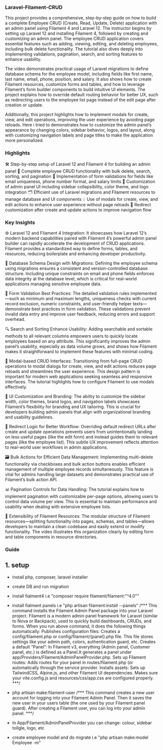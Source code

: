 ### Laravel-Filament-CRUD
This project provides a comprehensive, step-by-step guide on how to build a complete Employee CRUD (Create, Read, Update, Delete) application with an admin panel using Filament 4 and Laravel 12. The instructor begins by setting up Laravel 12 and installing Filament 4, followed by creating and customizing an admin panel. The employee CRUD application covers essential features such as adding, viewing, editing, and deleting employees, including bulk delete functionality. The tutorial also dives deeply into implementing validations, pagination, search, and sorting features to enhance usability.

The video demonstrates practical usage of Laravel migrations to define database schema for the employee model, including fields like first name, last name, email, phone, position, and salary. It also shows how to create Filament resources, customize forms and tables, and how to leverage Filament’s form builder components to build intuitive UI elements. The project explains how to override default routing behavior for better UX, such as redirecting users to the employee list page instead of the edit page after creation or update.

Additionally, this project highlights how to implement modals for create, view, and edit operations, improving the user experience by avoiding page reloads. Here i tried to demonstrates how to customize the admin panel’s appearance by changing colors, sidebar behavior, logos, and layout, along with customizing navigation labels and page titles to make the application more personalized. 

### Highlights
🛠️ Step-by-step setup of Laravel 12 and Filament 4 for building an admin panel
👥 Complete employee CRUD functionality with bulk delete, search, sorting, and pagination
🔐 Implementation of form validations for fields like email uniqueness, phone number format, and salary limits
🎨 Customization of admin panel UI including sidebar collapsibility, color theme, and logo integration
🗂️ Efficient use of Laravel migrations and Filament resources to manage database and UI components
💡 Use of modals for create, view, and edit actions to enhance user experience without page reloads
🚀 Redirect customization after create and update actions to improve navigation flow

### Key Insights
⚙️ Laravel 12 and Filament 4 Integration: It showcases how Laravel 12’s modern backend capabilities paired with Filament 4’s powerful admin panel builder can rapidly accelerate the development of CRUD applications. Filament provides a standardized way to define forms, tables, and resources, reducing boilerplate and enhancing developer productivity.

🧩 Database Schema Design with Migrations: Defining the employee schema using migrations ensures a consistent and version-controlled database structure. Including unique constraints on email and phone fields enforces data integrity at the database level, which is critical for real-world applications managing sensitive employee data.

📝 Form Validation Best Practices: The detailed validation rules implemented—such as minimum and maximum lengths, uniqueness checks with current record exclusion, numeric constraints, and user-friendly helper texts—demonstrate best practices in form validation. These validations prevent invalid data entry and improve user feedback, reducing errors and support overhead.

🔍 Search and Sorting Enhance Usability: Adding searchable and sortable methods to all relevant columns empowers users to quickly locate employees based on any attribute. This significantly improves the admin panel’s usability, especially as data volume grows, and shows how Filament makes it straightforward to implement these features with minimal coding.

🔄 Modal-based CRUD Interfaces: Transitioning from full-page CRUD operations to modal dialogs for create, view, and edit actions reduces page reloads and streamlines the user experience. This design pattern is important for modern web applications seeking seamless and responsive interfaces. The tutorial highlights how to configure Filament to use modals effectively.

🎨 UI Customization and Branding: The ability to customize the sidebar width, color themes, brand logos, and navigation labels showcases Filament’s flexibility for branding and UX tailoring. This is crucial for developers building admin panels that align with organizational branding and usability guidelines.

🔗 Redirect Logic for Better Workflow: Overriding default redirect URLs after create and update operations prevents users from unintentionally landing on less useful pages (like the edit form) and instead guides them to relevant pages (like the employee list). This subtle UX improvement reflects attention to real-world user workflows in admin applications.

🗃️ Bulk Actions for Efficient Data Management: Implementing multi-delete functionality via checkboxes and bulk action buttons enables efficient management of multiple employee records simultaneously. This feature is vital for admins handling large datasets and demonstrates practical use of Filament’s bulk action API.

📊 Pagination Controls for Data Handling: The tutorial explains how to implement pagination with customizable per-page options, allowing users to control data volume per view. This is essential to maintain performance and usability when dealing with extensive employee lists.

🔧 Extensibility of Filament Resources: The modular structure of Filament resources—splitting functionality into pages, schemas, and tables—allows developers to maintain a clean codebase and easily extend or modify functionality. The video illustrates this organization clearly by editing form and table components in resource directories.

### Guide
## 1. setup
- install php, composer, laravel installer
- create DB and run migration
- install fialment4 i.e "composer require filament/filament:"^4.0""  
- install fialment panels i.e "php artisan filament:install --panels" 
/*** 
This command installs the Filament Admin Panel package into your Laravel project.
Filament is a modern admin panel framework for Laravel (similar to Nova or Backpack), used to quickly build dashboards, CRUDs, and forms.
When you run above command, it does the following things automatically:
Publishes configuration files: Creates a config/filament.php or config/filament/{panel}.php file. This file stores settings like your admin path, colors, authentication guard, etc.
Creates a default “Panel”: In Filament v3, everything (Admin panel, Customer panel, etc.) is defined as a Panel.It generates a panel under app/Providers/Filament/AdminPanelProvider.php.
Sets up Filament routes: Adds routes for your panel in routes/filament.php (or automatically through the service provider.
Installs assets: Sets up TailwindCSS, Alpine.js, and other Filament UI dependencies. Makes sure your vite.config.js and resources/css/app.css are configured properly.
***/

- php artisan make:filament-user
/***
This command creates a new user account for logging into your Filament Admin Panel.
Then it saves the new user in your users table (the one used by your Filament panel guard).
After creating a Filament user, you can log into your admin panel.
***/

- In App/Filament/AdminPanelProvider you can change: colour, sidebar tollgle, logo, etc
- create employee model and do migrate i.e "php artisan make:model Employee -m"